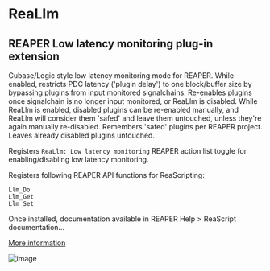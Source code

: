 # ReaLlm
## REAPER Low latency monitoring plug-in extension

Cubase/Logic style low latency monitoring mode for REAPER. While enabled, restricts PDC latency ('plugin delay') to one block/buffer size by bypassing plugins from input monitored signalchains. Re-enables plugins once signalchain is no longer input monitored, or ReaLlm is disabled. While ReaLlm is enabled, disabled plugins can be re-enabled manually, and ReaLlm will consider them 'safed' and leave them untouched, unless they're again manually re-disabled. Remembers 'safed' plugins per REAPER project. Leaves already disabled plugins untouched.

Registers `ReaLlm: Low latency monitoring` REAPER action list toggle for enabling/disabling low latency monitoring.

Registers following REAPER API functions for ReaScripting:
```
Llm_Do
Llm_Get
Llm_Set
```
Once installed, documentation available in REAPER Help > ReaScript documentation...

[More information](https://forum.cockos.com/showthread.php?t=245445)

![image](https://i.imgur.com/iKHyQXb.gif)
